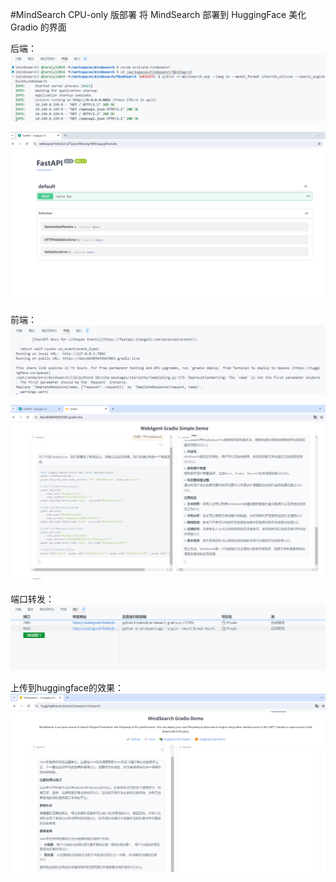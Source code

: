 #MindSearch CPU-only 版部署
将 MindSearch 部署到 HuggingFace 美化 Gradio 的界面

后端：</br>
<img src="img/后端.png" /></br>

<img src="img/1.png" /></br>

前端：</br>
<img src="img/前端.png" /></br>

<img src="img/gradio.png" /></br>

端口转发：</br>
<img src="img/端口转发.png" /></br>


上传到huggingface的效果：</br>
<img src="img/huggingface.png" /></br>







